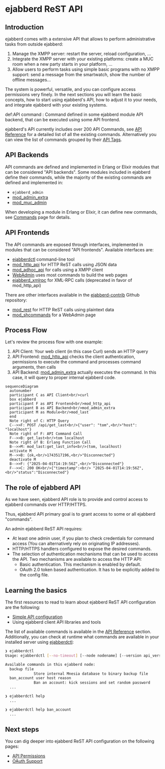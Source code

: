 # ejabberd ReST API

## Introduction

ejabberd comes with a extensive API that allows to perform administrative tasks from outside ejabberd:

1. Manage the XMPP server:
   restart the server, reload configuration, ...
2. Integrate the XMPP server with your existing platforms:
   create a MUC room when a new party starts in your platform, ...
3. Allow users to perform tasks using simple basic programs with no XMPP support:
   send a message from the smartwatch, show the number of offline messages...

The system is powerful, versatile, and you can configure access permissions very finely.
In the next sections you will learn the basic concepts,
how to start using ejabberd's API,
how to adjust it to your needs,
and integrate ejabberd with your existing systems.

def:API command
: Command defined in some ejabberd module API backend, that can be executed using some API frontend.

ejabberd's API currently includes over 200 API Commands,
see [API Reference](admin-api.md) for a detailed list of all the existing commands.
Alternatively you can view the list of commands grouped by their [API Tags](admin-api.md).

## API Backends

API commands are defined and implemented in Erlang or Elixir modules
that can be considered "API backends".
Some modules included in ejabberd define their commands,
while the majority of the existing commands are defined and implemented in:

- `ejabberd_admin`
- [mod_admin_extra](../../admin/configuration/modules.md#mod_admin_extra)
- [mod_muc_admin](../../admin/configuration/modules.md#mod_muc_admin)

When developing a module in Erlang or Elixir, it can define new commands,
see [Commands](commands.md) page for details.

## API Frontends

The API commands are exposed through interfaces,
implemented in modules that can be considered "API frontends".
Available interfaces are:

- [ejabberdctl](../../admin/guide/managing.md#ejabberdctl) command-line tool
- [mod_http_api](../../admin/configuration/modules.md#mod_http_api) for HTTP ReST calls using JSON data
- [mod_adhoc_api](../../admin/configuration/modules.md#mod_adhoc_api) for calls using a XMPP client
- [WebAdmin](../../admin/guide/managing.md#web-admin) uses most commands to build the web pages
- [ejabberd_xmlrpc](../../admin/configuration/listen.md#ejabberd_xmlrpc) for XML-RPC calls (deprecated in favor of mod_http_api)

There are other interfaces available in the [ejabberd-contrib](../../admin/guide/modules.md#ejabberd-contrib) Github repository:

- [mod_rest](https://github.com/processone/ejabberd-contrib/tree/master/mod_rest) for HTTP ReST calls using plaintext data
- [mod_shcommands](https://github.com/processone/ejabberd-contrib/tree/master/mod_shcommands) for a WebAdmin page

## Process Flow

Let's review the process flow with one example:

1. API Client: Your web client (in this case Curl) sends an HTTP query
1. API Frontend: [mod_http_api](../../admin/configuration/modules.md#mod_http_api)
  checks the client authentication,
  permissions to execute the command
  and processes command arguments, then calls
1. API Backend: [mod_admin_extra](../../admin/configuration/modules.md#mod_admin_extra)
  actually executes the command.
  In this case, it will query to proper internal ejabberd code.

``` mermaid
sequenceDiagram
  autonumber
  participant C as API Client<br/>curl
  box ejabberd
  participant F as API Frontend<br/>mod_http_api
  participant B as API Backend<br/>mod_admin_extra
  participant M as Module<br/>mod_last
  end
  Note right of C: HTTP Query
  C-->>F: POST /api/get_last<br/>{"user": "tom",<br/>"host": "localhost"}
  Note right of F: API Command Call
  F-->>B: get_last<br/>tom localhost
  Note right of B: Erlang Function Call
  B-->>M: mod_last:get_last_info<br/>(tom, localhost)
  activate M
  M-->>B: {ok,<br/>1743517196,<br/>"Disconnected"}
  deactivate M
  B-->>F: {"2025-04-01T14:19:56Z",<br/>"Disconnected"}
  F-->>C: 200 OK<br/>{"timestamp":<br/> "2025-04-01T14:19:56Z",<br/>"status":"Disconnected"}
```

## The role of ejabberd API

As we have seen, ejabberd API role is to provide and control access to ejabberd commands over HTTP/HTTPS.

Thus, ejabberd API primary goal is to grant access to some or all ejabberd "commands".

An admin ejabberd ReST API requires:

- At least one admin user, if you plan to check credentials for command access (You can alternatively rely on originating IP addresses).
- HTTP/HTTPS handlers configured to expose the desired commands.
- The selection of authentication mechanisms that can be used to access the API.
  Two mechanisms are available to access the HTTP API:
  - Basic authentication. This mechanism is enabled by default.
  - OAuth 2.0 token based authentication. It has to be explicitly added to the config file.

## Learning the basics

The first resources to read to learn about ejabberd ReST API configuration are
the following:

- [Simple API configuration](simple-configuration.md)
- Using ejabberd client API libraries and tools

<!-- TODO:: Using API with ejabberd command-line tool and Go based library -->

The list of available commands is available in the [API Reference](admin-api.md) section.
Additionally, you can check at runtime what commands are available in your installed server using [ejabberdctl](../../admin/guide/managing.md#ejabberdctl):

``` sh
❯ ejabberdctl
Usage: ejabberdctl [--no-timeout] [--node nodename] [--version api_version] command [arguments]

Available commands in this ejabberd node:
  backup file
             Store internal Mnesia database to binary backup file
  ban_account user host reason
             Ban an account: kick sessions and set random password
  ...

❯ ejabberdctl help
  ...

❯ ejabberdctl help ban_account
  ...
```

## Next steps

You can dig deeper into ejabberd ReST API configuration on the following pages:

- [API Permissions](permissions.md)
- [OAuth Support](oauth.md)
